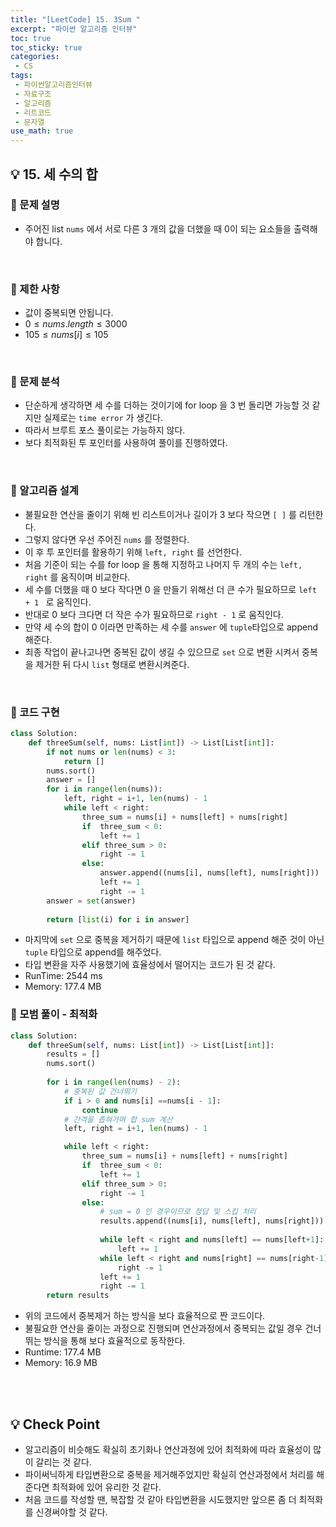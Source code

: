 ```yaml
---
title: "[LeetCode] 15. 3Sum "
excerpt: "파이썬 알고리즘 인터뷰"
toc: true
toc_sticky: true
categories:
 - CS
tags:
 - 파이썬알고리즘인터뷰
 - 자료구조
 - 알고리즘
 - 리트코드
 - 문자열
use_math: true
---
```

## &#128161; 15. 세 수의 합
### &#128204; 문제 설명
- 주어진 list <code>nums</code> 에서 서로 다른 3 개의 값을 더했을 때 0이 되는 요소들을 출력해야 합니다. 

<br/>

### &#128204; 제한 사항
- 값이 중복되면 안됩니다.
- $0 \leq nums.length \leq 3000$
- $105 \leq nums[i] \leq 105$

<br/>

### &#128204; 문제 분석
- 단순하게 생각하면 세 수를 더하는 것이기에 for loop 을 3 번 돌리면 가능할 것 같지만 실제로는 <code>time error</code> 가 생긴다.
- 따라서 브루트 포스 풀이로는 가능하지 않다.
- 보다 최적화된 투 포인터를 사용하여 풀이를 진행하였다.

<br/> 

### &#128204; 알고리즘 설계
- 불필요한 연산을 줄이기 위해 빈 리스트이거나 길이가 3 보다 작으면 <code>[ ]</code> 를 리턴한다.
- 그렇지 않다면 우선 주어진 <code>nums</code> 를 정렬한다.
- 이 후 투 포인터를 활용하기 위해 <code>left, right</code> 를 선언한다.
- 처음 기준이 되는 수를 for loop 을 통해 지정하고 나머지 두 개의 수는 <code>left, right</code> 를 움직이며 비교한다.
- 세 수를 더했을 때 0 보다 작다면 0 을 만들기 위해선 더 큰 수가 필요하므로 <code>left + 1 </code> 로 움직인다.
- 반대로 0 보다 크다면 더 작은 수가 필요하므로 <code>right - 1</code> 로 움직인다.
- 만약 세 수의 합이 0 이라면 만족하는 세 수를 <code>answer</code> 에 <code>tuple</code>타입으로 append 해준다.
- 최종 작업이 끝나고나면 중복된 값이 생길 수 있으므로 <code>set</code> 으로 변환 시켜서 중복을 제거한 뒤 다시 <code>list</code> 형태로 변환시켜준다.
<br/>

### &#128204; 코드 구현
```python
class Solution:
    def threeSum(self, nums: List[int]) -> List[List[int]]:
        if not nums or len(nums) < 3:
            return []
        nums.sort()
        answer = []
        for i in range(len(nums)):
            left, right = i+1, len(nums) - 1
            while left < right:
                three_sum = nums[i] + nums[left] + nums[right]
                if  three_sum < 0:
                    left += 1
                elif three_sum > 0:
                    right -= 1
                else:
                    answer.append((nums[i], nums[left], nums[right]))
                    left += 1
                    right -= 1
        answer = set(answer)
    
        return [list(i) for i in answer]

```
- 마지막에 <code>set</code> 으로 중복을 제거하기 때문에 <code>list</code> 타입으로 append 해준 것이 아닌 <code>tuple</code> 타입으로 append를 해주었다.
- 타입 변환을 자주 사용했기에 효율성에서 떨어지는 코드가 된 것 같다.
- RunTime: 2544 ms
- Memory: 177.4 MB


### &#128204; 모범 풀이 - 최적화
```python
class Solution:
    def threeSum(self, nums: List[int]) -> List[List[int]]:
        results = []
        nums.sort()
        
        for i in range(len(nums) - 2):
            # 중복된 값 건너뛰기
            if i > 0 and nums[i] ==nums[i - 1]:
                continue
            # 간격을 좁혀가며 합 sum 계산
            left, right = i+1, len(nums) - 1

            while left < right:
                three_sum = nums[i] + nums[left] + nums[right]
                if  three_sum < 0:
                    left += 1
                elif three_sum > 0:
                    right -= 1
                else:
                    # sum = 0 인 경우이므로 정답 및 스킵 처리
                    results.append((nums[i], nums[left], nums[right]))
                    
                    while left < right and nums[left] == nums[left+1]:
                        left += 1
                    while left < right and nums[right] == nums[right-1]:
                        right -= 1
                    left += 1
                    right -= 1
        return results
```
- 위의 코드에서 중복제거 하는 방식을 보다 효율적으로 짠 코드이다.
- 불필요한 연산을 줄이는 과정으로 진행되며 연산과정에서 중복되는 값일 경우 건너뛰는 방식을 통해 보다 효율적으로 동작한다.
- Runtime: 177.4 MB
- Memory: 16.9 MB

<br/>
<br/>

## &#128161; Check Point 
- 알고리즘이 비슷해도 확실히 초기화나 연산과정에 있어 최적화에 따라 효율성이 많이 갈리는 것 같다.
- 파이써닉하게 타입변환으로 중복을 제거해주었지만 확실히 연산과정에서 처리를 해준다면 최적화에 있어 유리한 것 같다.
- 처음 코드를 작성할 땐, 복잡할 것 같아 타입변환을 시도했지만 앞으론 좀 더 최적화를 신경써야할 것 같다.
